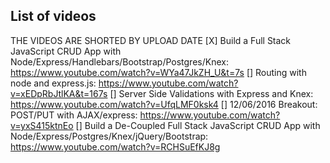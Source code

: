 ## List of videos
THE VIDEOS ARE SHORTED BY UPLOAD DATE
[X] Build a Full Stack JavaScript CRUD App with Node/Express/Handlebars/Bootstrap/Postgres/Knex: https://www.youtube.com/watch?v=WYa47JkZH_U&t=7s
[] Routing with node and express.js: https://www.youtube.com/watch?v=xEDpRbJtlKA&t=167s
[] Server Side Validations with Express and Knex: https://www.youtube.com/watch?v=UfqLMF0ksk4
[] 12/06/2016 Breakout: POST/PUT with AJAX/express: https://www.youtube.com/watch?v=yxS415ktnEo
[] Build a De-Coupled Full Stack JavaScript CRUD App with Node/Express/Postgres/Knex/jQuery/Bootstrap: https://www.youtube.com/watch?v=RCHSuEfKJ8g
